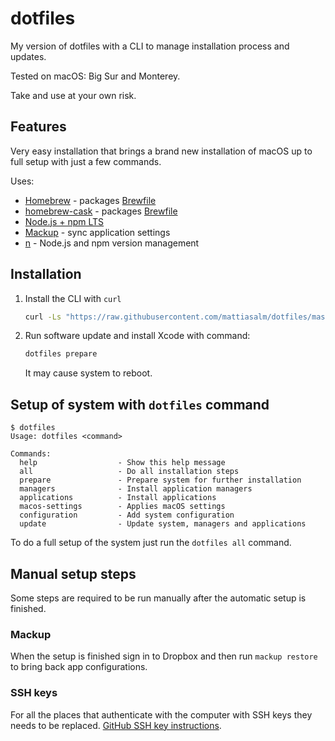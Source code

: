 # dotfiles

My version of dotfiles with a CLI to manage installation process and updates.

Tested on macOS: Big Sur and Monterey.

Take and use at your own risk.

## Features

Very easy installation that brings a brand new installation of macOS up to full setup with just a few commands.

Uses:

- [Homebrew](https://brew.sh) - packages [Brewfile](./applications/Brewfile)
- [homebrew-cask](https://github.com/Homebrew/homebrew-cask) - packages [Brewfile](./applications/Caskfile)
- [Node.js + npm LTS](https://nodejs.org/en/download/)
- [Mackup](https://github.com/lra/mackup) - sync application settings
- [n](https://github.com/tj/n) - Node.js and npm version management

## Installation

1. Install the CLI with `curl`

	```bash
	curl -Ls "https://raw.githubusercontent.com/mattiasalm/dotfiles/master/remote-install.sh" | bash
	```

2. Run software update and install Xcode with command:
	```bash
	dotfiles prepare
	```
	It may cause system to reboot.

## Setup of system with `dotfiles` command

```
$ dotfiles
Usage: dotfiles <command>

Commands:
  help                  - Show this help message
  all                   - Do all installation steps
  prepare               - Prepare system for further installation
  managers              - Install application managers
  applications          - Install applications
  macos-settings        - Applies macOS settings
  configuration         - Add system configuration
  update                - Update system, managers and applications
```

To do a full setup of the system just run the `dotfiles all` command.

## Manual setup steps

Some steps are required to be run manually after the automatic setup is finished. 

### Mackup

When the setup is finished sign in to Dropbox and then run `mackup restore` to bring back app configurations.

### SSH keys

For all the places that authenticate with the computer with SSH keys they needs to be replaced. [GitHub SSH key instructions](https://docs.github.com/en/authentication/connecting-to-github-with-ssh/adding-a-new-ssh-key-to-your-github-account).